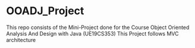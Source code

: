 # OOADJ_Project
This repo consists of the Mini-Project done for the Course Object Oriented Analysis And Design with Java (UE19CS353)
This Project follows MVC architecture
